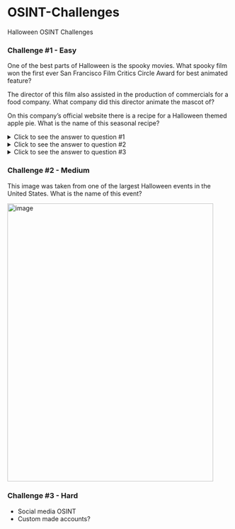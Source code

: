# OSINT-Challenges
Halloween OSINT Challenges

### Challenge #1 - Easy

One of the best parts of Halloween is the spooky movies. What spooky film won the first ever San Francisco Film Critics Circle Award for best animated feature?

The director of this film also assisted in the production of commercials for a food company. What company did this director animate the mascot of?  

On this company’s official website there is a recipe for a Halloween themed apple pie. What is the name of this seasonal recipe? 

<details>
<summary>Click to see the answer to question #1</summary>
  
**Caroline**

</details>

<details>
<summary>Click to see the answer to question #2</summary>
  
**Pillsbury**

</details>

<details>
<summary>Click to see the answer to question #3</summary>
  
**Mummy Apple Pie**

</details>

### Challenge #2 - Medium

This image was taken from one of the largest Halloween events in the United States. What is the name of this event? 

<img width="465" height="628" alt="image" src="https://github.com/user-attachments/assets/f37d920f-b6a8-4a8f-a2d1-f6000bb1a178" />




### Challenge #3 - Hard

- Social media OSINT
- Custom made accounts? 
